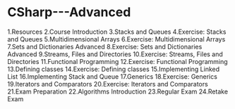 # CSharp---Advanced

1.Resources
2.Course Introduction
3.Stacks and Queues
4.Exercise: Stacks and Queues
5.Multidimensional Arrays
6.Exercise: Multidimensional Arrays
7.Sets and Dictionaries Advanced
8.Exercise: Sets and Dictionaries Advanced
9.Streams, Files and Directories
10.Exercise: Streams, Files and Directories
11.Functional Programming
12.Exercise: Functional Programming
13.Defining classes
14.Exercise: Defining classes
15.Implementing Linked List
16.Implementing Stack and Queue
17.Generics
18.Exercise: Generics
19.Iterators and Comparators
20.Exercise: Iterators and Comparators
21.Exam Preparation
22.Algorithms Introduction
23.Regular Exam
24.Retake Exam
